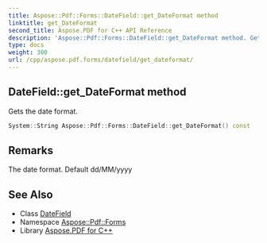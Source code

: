 ```yaml
---
title: Aspose::Pdf::Forms::DateField::get_DateFormat method
linktitle: get_DateFormat
second_title: Aspose.PDF for C++ API Reference
description: 'Aspose::Pdf::Forms::DateField::get_DateFormat method. Gets the date format in C++.'
type: docs
weight: 300
url: /cpp/aspose.pdf.forms/datefield/get_dateformat/
---
```

## DateField::get_DateFormat method


Gets the date format.

```cpp
System::String Aspose::Pdf::Forms::DateField::get_DateFormat() const
```

## Remarks


The date format. Default dd/MM/yyyy 
## See Also

* Class [DateField](../)
* Namespace [Aspose::Pdf::Forms](../../)
* Library [Aspose.PDF for C++](../../../)
